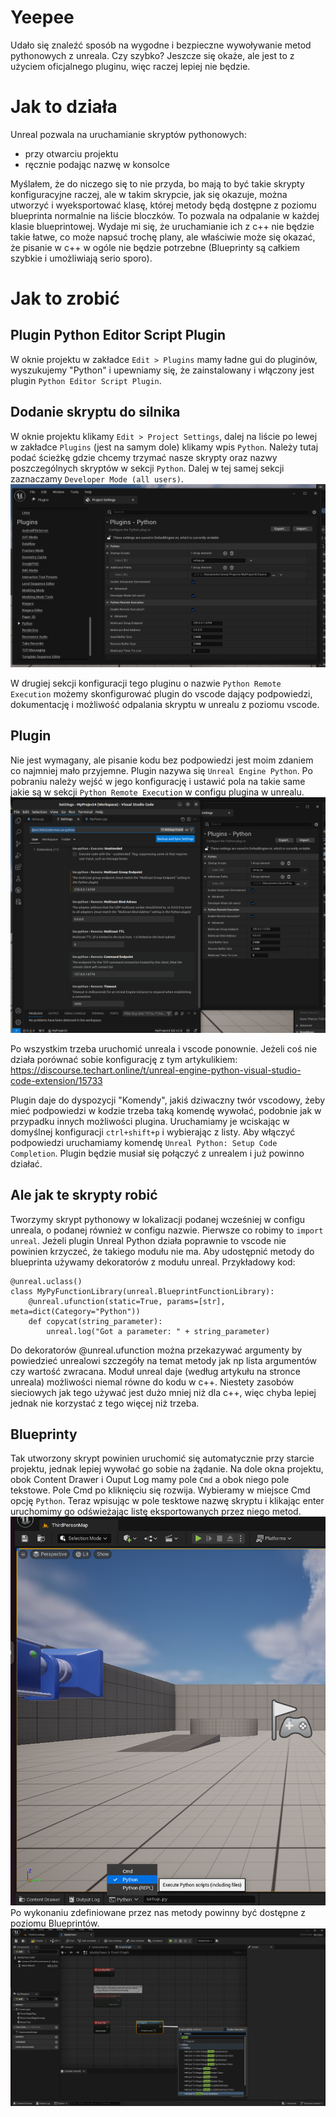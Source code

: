 # Yeepee
Udało się znaleźć sposób na wygodne i bezpieczne wywoływanie metod pythonowych z unreala. Czy szybko? Jeszcze się okaże, ale jest to z użyciem oficjalnego pluginu, więc raczej lepiej nie będzie. 

# Jak to działa
Unreal pozwala na uruchamianie skryptów pythonowych:
- przy otwarciu projektu
- ręcznie podając nazwę w konsolce

Myślałem, że do niczego się to nie przyda, bo mają to być takie skrypty konfiguracyjne raczej, ale w takim skrypcie, jak się okazuje, można utworzyć i wyeksportować klasę, której metody będą dostępne z poziomu blueprinta normalnie na liście bloczków. To pozwala na odpalanie w każdej klasie blueprintowej. Wydaje mi się, że uruchamianie ich z c++ nie będzie takie łatwe, co może napsuć trochę plany, ale właściwie może się okazać, że pisanie w c++ w ogóle nie będzie potrzebne (Blueprinty są całkiem szybkie i umożliwiają serio sporo).

# Jak to zrobić
## Plugin Python Editor Script Plugin
W oknie projektu w zakładce `Edit > Plugins` mamy ładne gui do pluginów, wyszukujemy "Python" i upewniamy się, że zainstalowany i włączony jest plugin `Python Editor Script Plugin`.

## Dodanie skryptu do silnika
W oknie projektu klikamy `Edit > Project Settings`, dalej na liście po lewej w zakładce `Plugins` (jest na samym dole) klikamy wpis `Python`. Należy tutaj podać ścieżkę gdzie chcemy trzymać nasze skrypty oraz nazwy poszczególnych skryptów w sekcji `Python`. Dalej w tej samej sekcji zaznaczamy `Developer Mode (all users)`.
![](img/unrealPython1.png)

W drugiej sekcji konfiguracji tego pluginu o nazwie `Python Remote Execution` możemy skonfigurować plugin do vscode dający podpowiedzi, dokumentację i możliwość odpalania skryptu w unrealu z poziomu vscode. 

## Plugin
Nie jest wymagany, ale pisanie kodu bez podpowiedzi jest moim zdaniem co najmniej mało przyjemne.
Plugin nazywa się `Unreal Engine Python`. Po pobraniu należy wejść w jego konfigurację i ustawić pola na takie same jakie są w sekcji `Python Remote Execution` w configu plugina w unrealu.
![](img/unrealPython2.png)

Po wszystkim trzeba uruchomić unreala i vscode ponownie.
Jeżeli coś nie działa porównać sobie konfigurację z tym artykulikiem:
https://discourse.techart.online/t/unreal-engine-python-visual-studio-code-extension/15733

Plugin daje do dyspozycji "Komendy", jakiś dziwaczny twór vscodowy, żeby mieć podpowiedzi w kodzie trzeba taką komendę wywołać, podobnie jak w przypadku innych możliwości plugina. Uruchamiamy je wciskając w domyślnej konfiguracji `ctrl+shift+p` i wybierając z listy. Aby włączyć podpowiedzi uruchamiamy komendę `Unreal Python: Setup Code Completion`. Plugin będzie musiał się połączyć z unrealem i już powinno działać.

## Ale jak te skrypty robić
Tworzymy skrypt pythonowy w lokalizacji podanej wcześniej w configu unreala, o podanej również w configu nazwie. Pierwsze co robimy to `import unreal`. Jeżeli plugin Unreal Python działa poprawnie to vscode nie powinien krzyczeć, że takiego modułu nie ma. Aby udostępnić metody do blueprinta używamy dekoratorów z modułu unreal. Przykładowy kod:
```import unreal
@unreal.uclass()
class MyPyFunctionLibrary(unreal.BlueprintFunctionLibrary):        
    @unreal.ufunction(static=True, params=[str], meta=dict(Category="Python"))
    def copycat(string_parameter):
        unreal.log("Got a parameter: " + string_parameter)    
```
Do dekoratorów @unreal.ufunction można przekazywać argumenty by powiedzieć unrealowi szczegóły na temat metody jak np lista argumentów czy wartość zwracana. Moduł unreal daje (według artykułu na stronce unreala) możliwości niemal równe do kodu w c++. Niestety zasobów sieciowych jak tego używać jest dużo mniej niż dla c++, więc chyba lepiej jednak nie korzystać z tego więcej niż trzeba. 

## Blueprinty
Tak utworzony skrypt powinien uruchomić się automatycznie przy starcie projektu, jednak lepiej wywołać go sobie na żądanie. Na dole okna projektu, obok Content Drawer i Ouput Log mamy pole `Cmd` a obok niego pole tekstowe. Pole Cmd po kliknięciu się rozwija. Wybieramy w miejsce Cmd opcję `Python`. Teraz wpisując w pole tesktowe nazwę skryptu i klikając enter uruchomimy go odświeżając listę eksportowanych przez niego metod.
![](img/unrealPython3.png)
Po wykonaniu zdefiniowane przez nas metody powinny być dostępne z poziomu Blueprintów. 
![](img/unrealPython4.png)